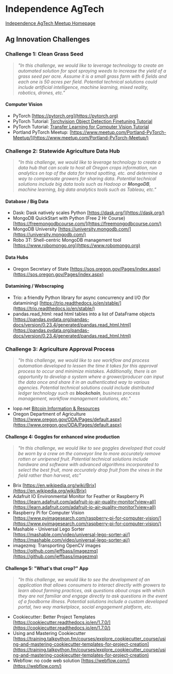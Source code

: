 # Independence AgTech
[Independence AgTech Meetup Homepage](https://www.meetup.com/Independence-Ag-Tech-Meetup/ "Meetup Homepage")

## Ag Innovation Challenges

### Challenge 1: Clean Grass Seed
> *"In this challenge, we would like to leverage technology to create an automated solution for spot spraying weeds to increase the yield of a grass seed per acre.  Assume it is a small grass farm with 6 fields and each one is 50 acres per field.  Potential technical solutions could include artificial 
intelligence, machine learning, mixed reality, robotics, drones, etc."*

#### Computer Vision
+ PyTorch [https://pytorch.org](https://pytorch.org)
+ PyTorch Tutorial: [Torchvision Object Detection Finetuning Tutorial](https://pytorch.org/tutorials/intermediate/torchvision_tutorial.html)
+ PyTorch Tutorial: [Transfer Learning for Computer Vision Tutorial](https://pytorch.org/tutorials/beginner/transfer_learning_tutorial.html)
+ Portland PyTorch Meetup: [https://www.meetup.com/Portland-PyTorch-Meetup/](https://www.meetup.com/Portland-PyTorch-Meetup/)

### Challenge 2: Statewide Agriculture Data Hub
> *"In this challenge, we would like to leverage technology to create a data hub that can scale to host all Oregon crops information, run analytics on top of the data for trend spotting, etc. and determine a way to compensate growers for sharing data.  Potential technical solutions include big data tools such as Hadoop or **MongoDB**, machine learning, big data analytics tools such as Tableau, etc."*

#### Database / Big Data
+ Dask: Dask natively scales Python [https://dask.org/](https://dask.org/)
+ MongoDB QuickStart with Python (Free 2 Hr Course) [https://freemongodbcourse.com/](https://freemongodbcourse.com/)
+ MongoDB University [https://university.mongodb.com/](https://university.mongodb.com/)
+ Robo 3T: Shell-centric MongoDB management tool [https://www.robomongo.org](https://www.robomongo.org)

#### Data Hubs
+ Oregon Secretary of State [https://sos.oregon.gov/Pages/index.aspx](https://sos.oregon.gov/Pages/index.aspx)

#### Datamining / Webscraping
+ Trio: a friendly Python library for async concurrency and I/O (for datamining) [https://trio.readthedocs.io/en/stable/](https://trio.readthedocs.io/en/stable/)
+ pandas.read_html: read html tables into a list of DataFrame objects [https://pandas.pydata.org/pandas-docs/version/0.23.4/generated/pandas.read_html.html](https://pandas.pydata.org/pandas-docs/version/0.23.4/generated/pandas.read_html.html)

### Challenge 3: Agriculture Approval Process
> *"In this challenge, we would like to see workflow and process automation developed to lessen the time it takes for this approval process to occur and minimize mistakes.  Additionally, there is an opportunity to develop a system where a grower/producer can input the data once and share it in an authenticated way to various agencies.  Potential technical solutions could include distributed ledger technology such as **blockchain**, business process management, workflow management solutions, etc."*
+ lopp.net [Bitcoin Information & Resources](https://www.lopp.net/bitcoin-information.html)
+ Oregon Department of Agriculture [https://www.oregon.gov/ODA/Pages/default.aspx](https://www.oregon.gov/ODA/Pages/default.aspx)

#### Challenge 4: Goggles for enhanced wine production
> *"In this challenge, we would like to see goggles developed that could be worn by a crew on the conveyor line to more accurately remove rotten or unripened fruit.  Potential technical solutions include hardware and software with advanced algorithms incorporated to select the best fruit, more accurately drop fruit from the vines in the field rather than harvest, etc"*
+ Brix [https://en.wikipedia.org/wiki/Brix](https://en.wikipedia.org/wiki/Brix)
+ Adafruit IO Environmental Monitor for Feather or Raspberry Pi [https://learn.adafruit.com/adafruit-io-air-quality-monitor?view=all](https://learn.adafruit.com/adafruit-io-air-quality-monitor?view=all)
+ Raspberry Pi for Computer Vision [https://www.pyimagesearch.com/raspberry-pi-for-computer-vision/](https://www.pyimagesearch.com/raspberry-pi-for-computer-vision/)
+ Mashable - Universal Lego Sorter [https://mashable.com/video/universal-lego-sorter-ai/](https://mashable.com/video/universal-lego-sorter-ai/)
+ imagezmq: Transporting OpenCV images [https://github.com/jeffbass/imagezmq](https://github.com/jeffbass/imagezmq)


#### Challenge 5: "What's that crop?" App
> *"In this challenge, we would like to see the development of an application that allows consumers to interact directly with growers to learn about farming practices, ask questions about crops with which they are not familiar and engage directly to ask questions in the event of a foodborne illness.  Potential solutions include a custom developed portal, two way marketplace, social engagement platform, etc.*
+ Cookiecutter: Better Project Templates [https://cookiecutter.readthedocs.io/en/1.7.0/](https://cookiecutter.readthedocs.io/en/1.7.0/)
+ Using and Mastering Cookiecutter [https://training.talkpython.fm/courses/explore_cookiecutter_course/using-and-mastering-cookiecutter-templates-for-project-creation](https://training.talkpython.fm/courses/explore_cookiecutter_course/using-and-mastering-cookiecutter-templates-for-project-creation)
+ Webflow: no code web solution [https://webflow.com/](https://webflow.com/)